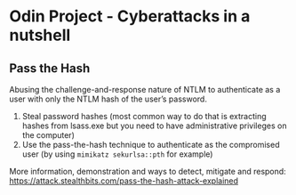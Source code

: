 # Odin Project - Cyberattacks in a nutshell

## Pass the Hash

Abusing the challenge-and-response nature of NTLM to authenticate as a user with only the NTLM hash of the user’s password.

1) Steal password hashes (most common way to do that is extracting hashes from lsass.exe but you need to have administrative privileges on the computer)
2) Use the pass-the-hash technique to authenticate as the compromised user (by using ```mimikatz sekurlsa::pth``` for example)

More information, demonstration and ways to detect, mitigate and respond: https://attack.stealthbits.com/pass-the-hash-attack-explained
